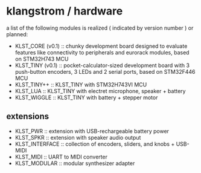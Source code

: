 # klangstrom / hardware 

a list of the following modules is realized ( indicated by version number ) or planned:

- KLST_CORE (v0.1) :: chunky development board designed to evaluate features like connectivity to peripherals and eurorack modules, based on STM32H743 MCU
- KLST_TINY (v0.1) :: pocket-calculator-sized development board with 3 push-button encoders, 3 LEDs and 2 serial ports, based on STM32F446 MCU
- KLST_TINY++ :: KLST_TINY with STM32H743VI MCU
- KLST_LUA :: KLST_TINY with electret microphone, speaker + battery
- KLST_WIGGLE :: KLST_TINY with battery + stepper motor

## extensions

- KLST_PWR :: extension with USB-rechargeable battery power
- KLST_SPKR :: extension with speaker audio output 
- KLST_INTERFACE :: collection of encoders, sliders, and knobs + USB-MIDI
- KLST_MIDI :: UART to MIDI converter
- KLST_MODULAR :: modular synthesizer adapter 
